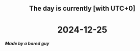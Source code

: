 <h2 align=center>The day is currently [with UTC+0]</h2>
<h1 align=center><!--TIME BEGIN-->2024-12-25<!--TIME END--></h1>
<h5>Made by a bored guy</h5>
